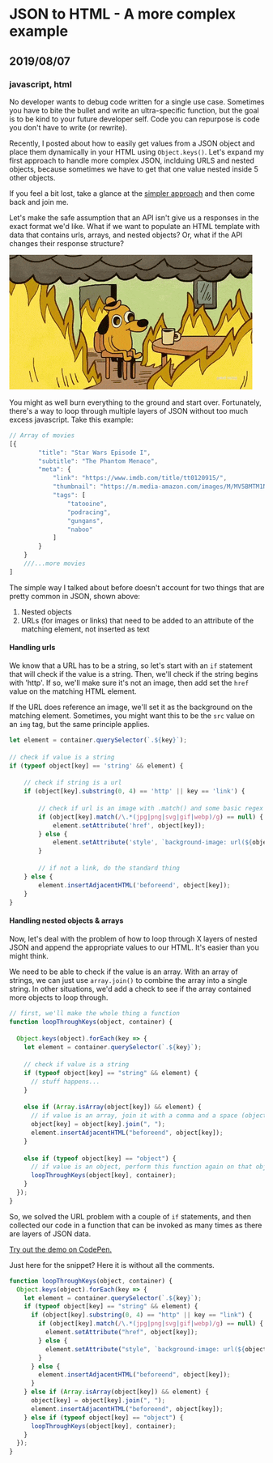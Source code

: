 # JSON to HTML - A more complex example
## 2019/08/07
### javascript, html

No developer wants to debug code written for a single use case. Sometimes you have to bite the bullet and write an ultra-specific function, but the goal is to be kind to your future developer self.  Code you can repurpose is code you don't have to write (or rewrite).

Recently, I posted about how to easily get values from a JSON object and place them dynamically in your HTML using `Object.keys()`. Let's expand my first approach to handle more complex JSON, inclduing URLS and nested objects, because sometimes we have to get that one value nested inside 5 other objects.

If you feel a bit lost, take a glance at the [simpler approach](/blog/append-json-values-to-matching-html-elements-with-object.keys) and then come back and join me.

Let's make the safe assumption that an API isn't give us a responses in the exact format we'd like. What if we want to populate an HTML template with data that contains urls, arrays, and nested objects?  Or, what if the API changes their response structure?

![This is fine gif](/images/blog/this-is-fine.gif)

You might as well burn everything to the ground and start over.  Fortunately, there's a way to loop through multiple layers of JSON without too much excess javascript. Take this example:

```javascript
// Array of movies
[{
        "title": "Star Wars Episode I",
        "subtitle": "The Phantom Menace",
        "meta": {
            "link": "https://www.imdb.com/title/tt0120915/",
            "thumbnail": "https://m.media-amazon.com/images/M/MV5BMTM1NTQzNDU3OV5BMl5BanBnXkFtZTcwODcyMzA4NA@@._V1_SY1000_CR0,0,1513,1000_AL_.jpg",
            "tags": [
                "tatooine",
                "podracing",
                "gungans",
                "naboo"
            ]
        }
    }
    ///...more movies
]
```

The simple way I talked about before doesn't account for two things that are pretty common in JSON, shown above:
1. Nested objects
2. URLs (for images or links) that need to be added to an attribute of the matching element, not inserted as text

#### Handling urls
We know that a URL has to be a string, so let's start with an `if` statement that will check if the value is a string.  Then, we'll check if the string begins with 'http'. If so, we'll make sure it's not an image, then add set the `href` value on the matching HTML element.

If the URL does reference an image, we'll set it as the background on the matching element. Sometimes, you might want this to be the `src` value on an `img` tag, but the same principle applies.

```javascript
let element = container.querySelector(`.${key}`);

// check if value is a string
if (typeof object[key] == 'string' && element) {

    // check if string is a url
    if (object[key].substring(0, 4) == 'http' || key == 'link') {

        // check if url is an image with .match() and some basic regex
        if (object[key].match(/\.*(jpg|png|svg|gif|webp)/g) == null) {
            element.setAttribute('href', object[key]);
        } else {
            element.setAttribute('style', `background-image: url(${object[key]});`);
        }

        // if not a link, do the standard thing
    } else {
        element.insertAdjacentHTML('beforeend', object[key]);
    }
}
```

#### Handling nested objects & arrays
Now, let's deal with the problem of how to loop through X layers of nested JSON and append the appropriate values to our HTML.  It's easier than you might think.

We need to be able to check if the value is an array.  With an array of strings, we can just use `array.join()` to combine the array into a single string.  In other situations, we'd add a check to see if the array contained more objects to loop through. 

```javascript
// first, we'll make the whole thing a function
function loopThroughKeys(object, container) {

  Object.keys(object).forEach(key => {
    let element = container.querySelector(`.${key}`);

    // check if value is a string
    if (typeof object[key] == "string" && element) {
      // stuff happens...
    }
    
    else if (Array.isArray(object[key]) && element) {
      // if value is an array, join it with a comma and a space (objects nested inside arrays would be handled a little differently)
      object[key] = object[key].join(", ");
      element.insertAdjacentHTML("beforeend", object[key]);
    }
    
    else if (typeof object[key] == "object") {
      // if value is an object, perform this function again on that object
      loopThroughKeys(object[key], container);
    }
  });
}
```

So, we solved the URL problem with a couple of `if` statements, and then collected our code in a function that can be invoked as many times as there are layers of JSON data.

[Try out the demo on CodePen.](https://codepen.io/bradeneast/pen/KOQMBN/)

Just here for the snippet?  Here it is without all the comments.

```javascript
function loopThroughKeys(object, container) {
  Object.keys(object).forEach(key => {
    let element = container.querySelector(`.${key}`);
    if (typeof object[key] == "string" && element) {
      if (object[key].substring(0, 4) == "http" || key == "link") {
        if (object[key].match(/\.*(jpg|png|svg|gif|webp)/g) == null) {
          element.setAttribute("href", object[key]);
        } else {
          element.setAttribute("style", `background-image: url(${object[key]});`);
        }
      } else {
        element.insertAdjacentHTML("beforeend", object[key]);
      }
    } else if (Array.isArray(object[key]) && element) {
      object[key] = object[key].join(", ");
      element.insertAdjacentHTML("beforeend", object[key]);
    } else if (typeof object[key] == "object") {
      loopThroughKeys(object[key], container);
    }
  });
}
```